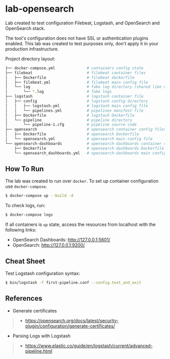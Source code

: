 # lab-opensearch

Lab created to test configuration Filebeat, Logstash, and OpenSearch and OpenSearch stack.

The tool's configuration does not have SSL or authentication plugins enabled. This lab was created to test purposes only, don't apply it in your production infrastructure.

Project directory layout:

```bash
├── docker-compose.yml              # containers config state
├── filebeat                        # filebeat container files
│   ├── Dockerfile                  # filebeat dockerfile
│   ├── filebeat.yml                # filebeat main config file
│   └── log                         # fake log directory (shared like docker volume)
│       └── *.log                   # fake logs 
├── logstash                        # logstash container file
│   ├── config                      # logstash config directory
│   │   ├── logstash.yml            # logstash main config file
│   │   └── pipelines.yml           # pipelines manifest file
│   ├── Dockerfile                  # logstash Dockerfile
│   └── pipeline                    # pipeline directory
│       └── pipeline-1.cfg          # pipeline source code
├── opensearch                      # opensearch container config files
│   ├── Dockerfile                  # opensearch Dockerfile 
│   └── opensearch.yml              # opensearch main config file 
└── opensearch-dashboards           # opensearch-dashboards container config files
    ├── Dockerfile                  # opensearch-dashboards Dockerfile
    └── opensearch_dashboards.yml   # opensearch-dashboards main config file
```

## How To Run 

The lab was created to run over `docker`. To set up container configuration use `docker-compose`.

```bash
$ docker-compose up --build -d 
```

To check logs, run:

```bash
$ docker-compose logs
```

If all containers is `up` state, access the resources from localhost with the following links:

- OpenSearch Dashboards: http://127.0.0.1:5601/
- OpenSearch: http://127.0.0.1:9200/

## Cheat Sheet

Test Logstash configuration syntax:

```bash
$ bin/logstash -f first-pipeline.conf --config.test_and_exit
```

## References

- Generate certificates
> - https://opensearch.org/docs/latest/security-plugin/configuration/generate-certificates/

- Parsing Logs with Logstash
> - https://www.elastic.co/guide/en/logstash/current/advanced-pipeline.html
